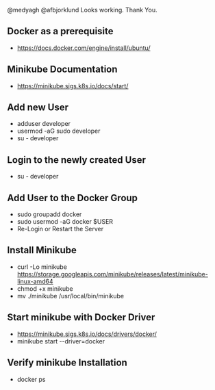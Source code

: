 @medyagh @afbjorklund
Looks working. Thank You.

## Docker as a prerequisite

- https://docs.docker.com/engine/install/ubuntu/

## Minikube Documentation
- https://minikube.sigs.k8s.io/docs/start/

## Add new User

- adduser developer
- usermod -aG sudo developer
- su - developer

## Login to the newly created User
- su - developer

## Add User to the Docker Group

- sudo groupadd docker
- sudo usermod -aG docker $USER
- Re-Login or Restart the Server

## Install Minikube

- curl -Lo minikube https://storage.googleapis.com/minikube/releases/latest/minikube-linux-amd64
- chmod +x minikube
- mv ./minikube /usr/local/bin/minikube

## Start minikube with Docker Driver
- https://minikube.sigs.k8s.io/docs/drivers/docker/
- minikube start --driver=docker

## Verify minikube Installation

- docker ps
